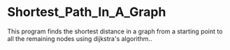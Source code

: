 # Shortest_Path_In_A_Graph
This program finds the shortest distance in a graph from a starting point to all the remaining nodes using dijkstra's algorithm..

